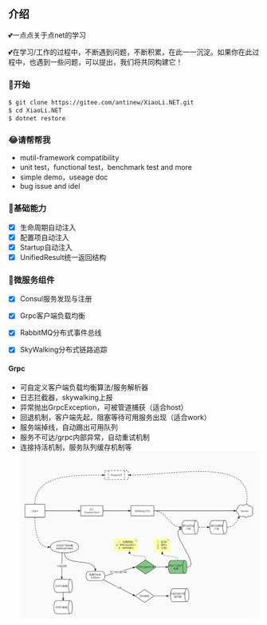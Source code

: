 
## 介绍
💕一点点关于点net的学习

💕在学习/工作的过程中，不断遇到问题，不断积累，在此一一沉淀。如果你在此过程中，也遇到一些问题，可以提出，我们将共同构建它！

### 🐣开始

```shell
$ git clone https://gitee.com/antinew/XiaoLi.NET.git
$ cd XiaoLi.NET
$ dotnet restore
```

### 😂请帮帮我
- mutil-framework compatibility
- unit test，functional test，benchmark test and more
- simple demo，useage doc
- bug issue and idel

### 🐌基础能力
- [x] 生命周期自动注入
- [x] 配置项自动注入
- [x] Startup自动注入
- [x] UnifiedResult统一返回结构

### 🐸微服务组件
- [x] Consul服务发现与注册
- [x] Grpc客户端负载均衡
- [x] RabbitMQ分布式事件总线
- [x] SkyWalking分布式链路追踪


#### Grpc
- 可自定义客户端负载均衡算法/服务解析器
- 日志拦截器，skywalking上报
- 异常抛出GrpcException，可被管道捕获（适合host）
- 回退机制，客户端先起，阻塞等待可用服务出现（适合work）
- 服务端掉线，自动踢出可用队列
- 服务不可达/grpc内部异常，自动重试机制
- 连接持活机制，服务队列缓存机制等
![输入图片说明](img/grpc.jpg)